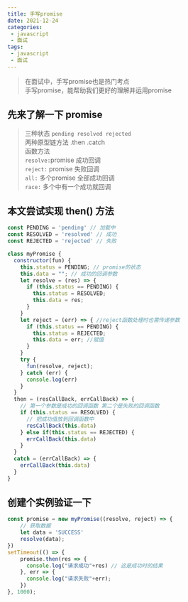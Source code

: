 ```yaml
---
title: 手写promise
date: 2021-12-24
categories:
 - javascript
 - 面试
tags:
 - javascript
 - 面试
---
```

>在面试中，手写promise也是热门考点\
>手写promise，能帮助我们更好的理解并运用promise

## 先来了解一下 promise

>三种状态 `pending resolved rejected`\
>两种原型链方法 .then .catch\
>函数方法\
>  `resolve:`promise 成功回调\
> `reject:` promise  失败回调\
> `all:`    多个promise 全部成功回调\
>`race:`  多个中有一个成功就回调

## 本文尝试实现 then() 方法
```js
const PENDING = 'pending' // 加载中
const RESOLVED = 'resolved' // 成功
const REJECTED = 'rejected' // 失败

class myPromise {
  constructor(fun) {
    this.status = PENDING; // promise的状态
    this.data = ""; // 成功的回调参数
    let resolve = (res) => {
      if (this.status == PENDING) {
        this.status = RESOLVED;
        this.data = res;
      }
    }
    let reject = (err) => { //reject函数处理时也需传递参数
      if (this.status == PENDING) {
        this.status = REJECTED;
        this.data = err; //赋值
      }
    }
    try {
      fun(resolve, reject);
    } catch (err) {
      console.log(err)
    }
  }
  then = (resCallBack, errCallBack) => {
    // 第一个参数是成功的回调函数 第二个是失败的回调函数
    if (this.status == RESOLVED) {
      // 把成功值放到回调函数中
      resCallBack(this.data)
    } else if(this.status == REJECTED) {
      errCallBack(this.data)
    }
  }
  catch = (errCallBack) => {
    errCallBack(this.data)
  }
}

```
## 创建个实例验证一下
```js
const promise = new myPromise((resolve, reject) => {
    // 获取数据
    let data = 'SUCCESS'
    resolve(data);
})
setTimeout(() => {
    promise.then(res => {
      console.log("请求成功"+res) // 这是成功时的结果
    }, err => {
      console.log("请求失败"+err);
    })
}, 1000);
```
<Valine/>
